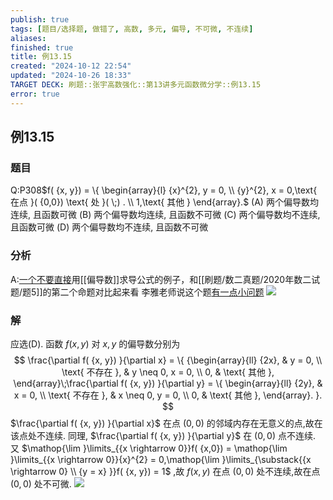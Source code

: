 ```yaml
---
publish: true
tags: [题目/选择题, 做错了, 高数, 多元, 偏导, 不可微, 不连续]
aliases: 
finished: true
title: 例13.15
created: "2024-10-12 22:54"
updated: "2024-10-26 18:33"
TARGET DECK: 刷题::张宇高数强化::第13讲多元函数微分学::例13.15
error: true
---
```

## 例13.15
### 题目
Q:P308$f( {x, y}) = \{ \begin{array}{l} {x}^{2}, y = 0, \\ {y}^{2}, x = 0,\text{ 在点 }( {0,0}) \text{ 处 }( \;) . \\ 1,\text{ 其他 } \end{array}.$
(A) 两个偏导数均连续, 且函数可微
(B) 两个偏导数均连续, 且函数不可微
(C) 两个偏导数均不连续, 且函数可微
(D) 两个偏导数均不连续, 且函数不可微
### 分析
A:[一个不要直接](https://www.bilibili.com/video/BV1uuxJefEg5?t=1307.0)用[[偏导数]]求导公式的例子，和[[刷题/数二真题/2020年数二试题/题5]]的第二个命题对比起来看
李雅老师说这个题[有一点小问题](https://www.bilibili.com/video/BV1X1WEetEex?t=301.9)
![](https://img.hwenyi.live/202410261309920.webp)
### 解
应选(D).
函数 $f( {x, y})$ 对 $x, y$ 的偏导数分别为
$$
\frac{\partial f( {x, y}) }{\partial x} = \{ {\begin{array}{ll} {2x}, & y = 0, \\ \text{ 不存在 }, & y \neq 0, x = 0, \\ 0, & \text{ 其他 }, \end{array}\;\frac{\partial f( {x, y}) }{\partial y} = \{ \begin{array}{ll} {2y}, & x = 0, \\ \text{ 不存在 }, & x \neq 0, y = 0, \\ 0, & \text{ 其他 }, \end{array}. }.
$$
$\frac{\partial f( {x, y}) }{\partial x}$ 在点 $( {0,0})$ 的邻域内存在无意义的点,故在该点处不连续. 同理, $\frac{\partial f( {x, y}) }{\partial y}$ 在 $( {0,0})$ 点不连续.
又 $\mathop{\lim }\limits_{{x \rightarrow 0}}f( {x,0}) = \mathop{\lim }\limits_{{x \rightarrow 0}}{x}^{2} = 0,\mathop{\lim }\limits_{\substack{{x \rightarrow 0} \\ {y = x} }}f( {x, y}) = 1$ ,故 $f( {x, y})$ 在点 $( {0,0})$ 处不连续,故在点 $( {0,0})$ 处不可微.
![](https://img.hwenyi.live/202410261311646.webp)

